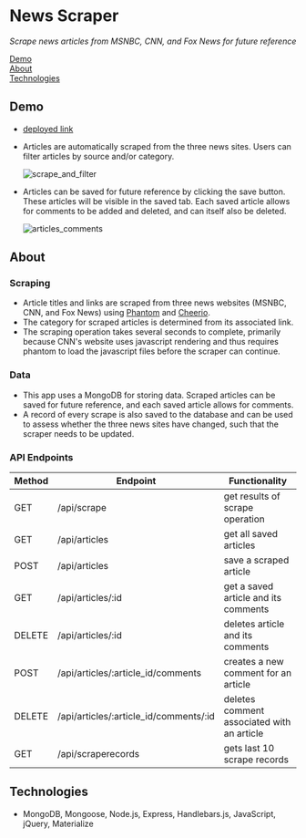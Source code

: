 # News Scraper

*Scrape news articles from MSNBC, CNN, and Fox News for future reference*

[Demo](#demo) <br>
[About](#about)<br>
[Technologies](#technologies)

## Demo

* [deployed link](https://news-scraper-551.herokuapp.com)
* Articles are automatically scraped from the three news sites. Users can filter articles by source and/or category.
  
  ![scrape_and_filter](public/images/scrape_and_filter.gif)

* Articles can be saved for future reference by clicking the save button. These articles will be visible in the saved tab. Each saved article allows for comments to be added and deleted, and can itself also be deleted. 

  ![articles_comments](public/images/articles_comments.gif)

## About

### Scraping

* Article titles and links are scraped from three news websites (MSNBC, CNN, and Fox News) using [Phantom](https://www.npmjs.com/package/phantom) and [Cheerio](https://www.npmjs.com/package/cheerio).
* The category for scraped articles is determined from its associated link.
* The scraping operation takes several seconds to complete, primarily because CNN's website uses javascript rendering and thus requires phantom to load the javascript files before the scraper can continue.

### Data

* This app uses a MongoDB for storing data. Scraped articles can be saved for future reference, and each saved article allows for comments. 
* A record of every scrape is also saved to the database and can be used to assess whether the three news sites have changed, such that the scraper needs to be updated.

### API Endpoints

|Method|Endpoint                              |Functionality                             |
|------|--------------------------------------|------------------------------------------|
|GET   |/api/scrape                           |get results of scrape operation           |
|GET   |/api/articles                         |get all saved articles                    |
|POST  |/api/articles                         |save a scraped article                    |
|GET   |/api/articles/:id                     |get a saved article and its comments      |
|DELETE|/api/articles/:id                     |deletes article and its comments          |
|POST  |/api/articles/:article_id/comments    |creates a new comment for an article      |
|DELETE|/api/articles/:article_id/comments/:id|deletes comment associated with an article|
|GET   |/api/scraperecords                    |gets last 10 scrape records               | 

## Technologies

* MongoDB, Mongoose, Node.js, Express, Handlebars.js, JavaScript, jQuery, Materialize
